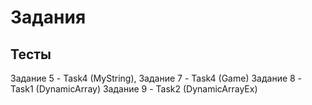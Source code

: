 ﻿# Задания



## Тесты

Задание 5 - Task4 (MyString),
Задание 7 - Task4 (Game)
Задание 8 - Task1 (DynamicArray)
Задание 9 - Task2 (DynamicArrayEx)
